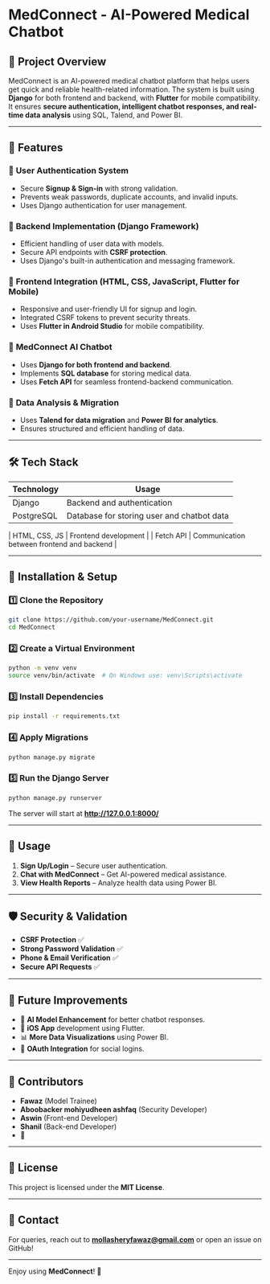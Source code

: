# MedConnect - AI-Powered Medical Chatbot

## 🚀 Project Overview
MedConnect is an AI-powered medical chatbot platform that helps users get quick and reliable health-related information. The system is built using **Django** for both frontend and backend, with **Flutter** for mobile compatibility. It ensures **secure authentication, intelligent chatbot responses, and real-time data analysis** using SQL, Talend, and Power BI.

---

## 📌 Features
### 🔹 **User Authentication System**
- Secure **Signup & Sign-in** with strong validation.
- Prevents weak passwords, duplicate accounts, and invalid inputs.
- Uses Django authentication for user management.

### 🔹 **Backend Implementation (Django Framework)**
- Efficient handling of user data with models.
- Secure API endpoints with **CSRF protection**.
- Uses Django's built-in authentication and messaging framework.

### 🔹 **Frontend Integration (HTML, CSS, JavaScript, Flutter for Mobile)**
- Responsive and user-friendly UI for signup and login.
- Integrated CSRF tokens to prevent security threats.
- Uses **Flutter in Android Studio** for mobile compatibility.

### 🔹 **MedConnect AI Chatbot**
- Uses **Django for both frontend and backend**.
- Implements **SQL database** for storing medical data.
- Uses **Fetch API** for seamless frontend-backend communication.

### 🔹 **Data Analysis & Migration**
- Uses **Talend for data migration** and **Power BI for analytics**.
- Ensures structured and efficient handling of data.

---

## 🛠️ Tech Stack
| **Technology**  | **Usage**  |
|----------------|------------|
| Django | Backend and authentication |
| PostgreSQL | Database for storing user and chatbot data |

| HTML, CSS, JS | Frontend development |
| Fetch API | Communication between frontend and backend |

---

## 📌 Installation & Setup
### 1️⃣ Clone the Repository
```bash
git clone https://github.com/your-username/MedConnect.git
cd MedConnect
```

### 2️⃣ Create a Virtual Environment
```bash
python -m venv venv
source venv/bin/activate  # On Windows use: venv\Scripts\activate
```

### 3️⃣ Install Dependencies
```bash
pip install -r requirements.txt
```

### 4️⃣ Apply Migrations
```bash
python manage.py migrate
```

### 5️⃣ Run the Django Server
```bash
python manage.py runserver
```
The server will start at **http://127.0.0.1:8000/**

---

## 📌 Usage
1. **Sign Up/Login** – Secure user authentication.
2. **Chat with MedConnect** – Get AI-powered medical assistance.
3. **View Health Reports** – Analyze health data using Power BI.

---

## 🛡️ Security & Validation
- **CSRF Protection** ✅
- **Strong Password Validation** ✅
- **Phone & Email Verification** ✅
- **Secure API Requests** ✅

---

## 📌 Future Improvements
- 🌟 **AI Model Enhancement** for better chatbot responses.
- 📲 **iOS App** development using Flutter.
- 📊 **More Data Visualizations** using Power BI.
- 🔐 **OAuth Integration** for social logins.

---

## 📌 Contributors
- **Fawaz** (Model Trainee)
- **Aboobacker mohiyudheen ashfaq** (Security Developer)
- **Aswin** (Front-end Developer)
- **Shanil** (Back-end Developer)
- 🚀

---

## 📌 License
This project is licensed under the **MIT License**.

---

## 📌 Contact
For queries, reach out to **mollasheryfawaz@gmail.com** or open an issue on GitHub!

---

Enjoy using **MedConnect**! 🎉

